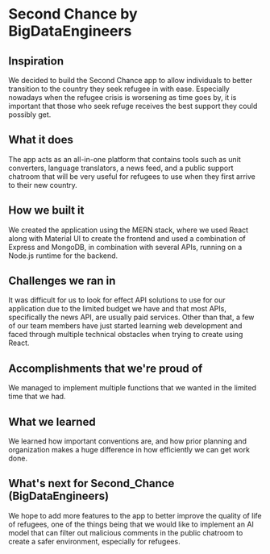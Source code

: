 # Second Chance by BigDataEngineers

## Inspiration
We decided to build the Second Chance app to allow individuals to better transition to the country they seek refugee in with ease. Especially nowadays when the refugee crisis is worsening as time goes by, it is important that those who seek refuge receives the best support they could possibly get. 

## What it does
The app acts as an all-in-one platform that contains tools such as unit converters, language translators, a news feed, and a public support chatroom that will be very useful for refugees to use when they first arrive to their new country.
 
## How we built it
We created the application using the MERN stack, where we used React along with Material UI to create the frontend and used a combination of Express and MongoDB, in combination with several APIs, running on a Node.js runtime for the backend.

## Challenges we ran in
It was difficult for us to look for effect API solutions to use for our application due to the limited budget we have and that most APIs, specifically the news API, are usually paid services. Other than that, a few of our team members have just started learning web development and faced through multiple technical obstacles when trying to create using React.

## Accomplishments that we're proud of
We managed to implement multiple functions that we wanted in the limited time that we had.

## What we learned
We learned how important conventions are, and how prior planning and organization makes a huge difference in how efficiently we can get work done. 

## What's next for Second_Chance (BigDataEngineers)
We hope to add more features to the app to better improve the quality of life of refugees, one of the things being that we would like to implement an AI model that can filter out malicious comments in the public chatroom to create a safer environment, especially for refugees.
